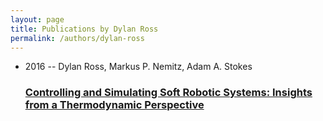 ```yaml
---
layout: page
title: Publications by Dylan Ross
permalink: /authors/dylan-ross
---
```


<ul class="post-list">
<li><span class='post-meta'>2016 -- Dylan Ross, Markus P. Nemitz, Adam A. Stokes</span><h3><a class='post-link' href="{{ site.baseurl }}/controlling-and-simulating-soft-robotic-systems-insights-from-a-thermodynamic-perspective">Controlling and Simulating Soft Robotic Systems: Insights from a Thermodynamic Perspective</a></h3></li>

</ul>
